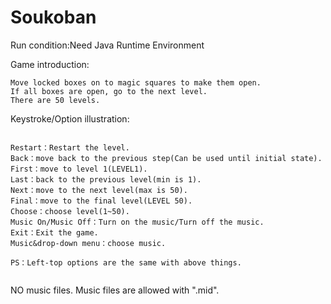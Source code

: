# Soukoban

Run condition:Need Java Runtime Environment

Game introduction:

```
Move locked boxes on to magic squares to make them open.
If all boxes are open, go to the next level.
There are 50 levels.

```

Keystroke/Option illustration:

```

Restart：Restart the level.
Back：move back to the previous step(Can be used until initial state).
First：move to level 1(LEVEL1).
Last：back to the previous level(min is 1).
Next：move to the next level(max is 50).
Final：move to the final level(LEVEL 50).
Choose：choose level(1~50).
Music On/Music Off：Turn on the music/Turn off the music.
Exit：Exit the game.
Music&drop-down menu：choose music.

PS：Left-top options are the same with above things.


```

NO music files. 
Music files are allowed with ".mid".
